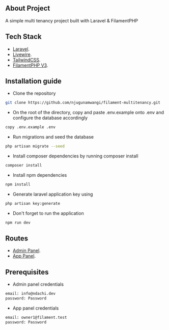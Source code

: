## About Project

A simple multi tenancy project built with Laravel & FilamentPHP

## Tech Stack

- [Laravel](https://laravel.com).
- [Livewire](https://livewire.laravel.com).
- [TailwindCSS](https://tailwindcss.com).
- [FilamentPHP V3](https://filamentphp.com).

## Installation guide

- Clone the repository

```bash
git clone https://github.com/njugunamwangi/filament-multitenancy.git
```
- On the root of the directory, copy and paste .env.example onto .env and configure the database accordingly
 ```bash
copy .env.example .env
```

- Run migrations and seed the database
```bash
php artisan migrate --seed
```

- Install composer dependencies by running composer install
 ```bash
composer install
```

- Install npm dependencies
```bash
npm install
```

- Generate laravel application key using 
```bash
php artisan key:generate
```

- Don't forget to run the application
```bash
npm run dev
```

## Routes

- [Admin Panel](https://admin.filament-multitenancy.test).
- [App Panel](https://app.filament-multitenancy.test).

## Prerequisites

- Admin panel credentials

```bash
email: info@ndachi.dev
password: Password
```

- App panel credentials

```bash
email: owner1@filament.test
password: Password
```
